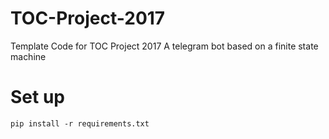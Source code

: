 # TOC-Project-2017

Template Code for TOC Project 2017
A telegram bot based on a finite state machine

# Set up

<pre><code>pip install -r requirements.txt</code></pre>

